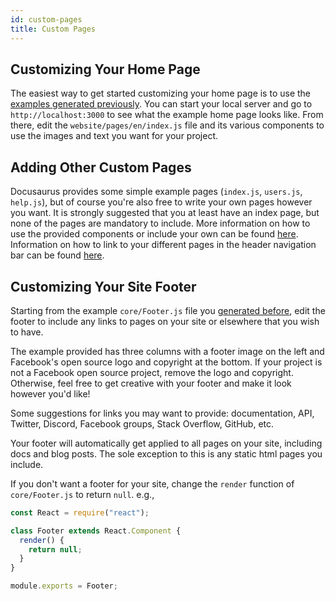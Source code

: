 ```yaml
---
id: custom-pages
title: Custom Pages
---
```


## Customizing Your Home Page

The easiest way to get started customizing your home page is to use the [examples generated previously](getting-started-site-creation.md). You can start your local server and go to `http://localhost:3000` to see what the example home page looks like. From there, edit the `website/pages/en/index.js` file and its various components to use the images and text you want for your project.

## Adding Other Custom Pages

Docusaurus provides some simple example pages (`index.js`, `users.js`, `help.js`), but of course you're also free to write your own pages however you want. It is strongly suggested that you at least have an index page, but none of the pages are mandatory to include. More information on how to use the provided components or include your own can be found [here](api-pages.md). Information on how to link to your different pages in the header navigation bar can be found [here](guides-navigation.md).

## Customizing Your Site Footer

Starting from the example `core/Footer.js` file you [generated before](getting-started-site-creation.md), edit the footer to include any links to pages on your site or elsewhere that you wish to have. 

The example provided has three columns with a footer image on the left and Facebook's open source logo and copyright at the bottom. If your project is not a Facebook open source project, remove the logo and copyright. Otherwise, feel free to get creative with your footer and make it look however you'd like!

Some suggestions for links you may want to provide: documentation, API, Twitter, Discord, Facebook groups, Stack Overflow, GitHub, etc.

Your footer will automatically get applied to all pages on your site, including docs and blog posts. The sole exception to this is any static html pages you include.

If you don't want a footer for your site, change the `render` function of `core/Footer.js` to return `null`. e.g.,
```jsx
const React = require("react");

class Footer extends React.Component {
  render() {
    return null;
  }
}

module.exports = Footer;
```
